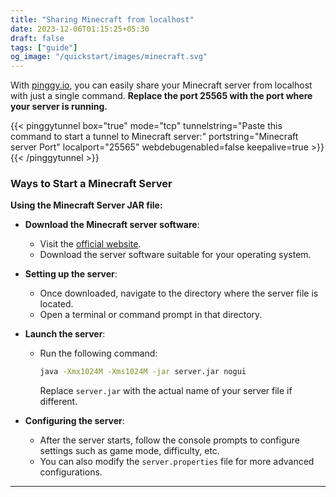 ```yaml
---
title: "Sharing Minecraft from localhost" 
date: 2023-12-06T01:15:25+05:30
draft: false 
tags: ["guide"]
og_image: "/quickstart/images/minecraft.svg"
---
```


With [pinggy.io](https://pinggy.io), you can easily share your Minecraft server from localhost with just a single command. **Replace the port 25565 with the port where your server is running.**

{{< pinggytunnel box="true" mode="tcp" tunnelstring="Paste this command to start a tunnel to Minecraft server:" portstring="Minecraft server Port" localport="25565" webdebugenabled=false keepalive=true >}}
{{< /pinggytunnel >}}

### Ways to Start a Minecraft Server

**Using the Minecraft Server JAR file:**

- **Download the Minecraft server software**:
    - Visit the [official website](https://www.minecraft.net/en-us/download/server).
    - Download the server software suitable for your operating system.

- **Setting up the server**:
    - Once downloaded, navigate to the directory where the server file is located.
    - Open a terminal or command prompt in that directory.

- **Launch the server**:
    - Run the following command:
        ```bash
        java -Xmx1024M -Xms1024M -jar server.jar nogui
        ```
        Replace `server.jar` with the actual name of your server file if different.

- **Configuring the server**:
    - After the server starts, follow the console prompts to configure settings such as game mode, difficulty, etc.
    - You can also modify the `server.properties` file for more advanced configurations.

<hr>
